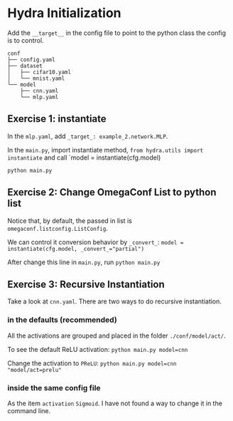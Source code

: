 # Hydra Initialization

Add the `__target__` in the config file to point to the python class the config is to control.

```
conf
├── config.yaml
├── dataset
│   ├── cifar10.yaml
│   └── mnist.yaml
└── model
    ├── cnn.yaml
    └── mlp.yaml
```

## Exercise 1: instantiate

In the `mlp.yaml`, add `_target_: example_2.network.MLP`. 

In the `main.py`, import instantiate method, 
`from hydra.utils import instantiate`  and call
`model = instantiate(cfg.model)

`python main.py `

## Exercise 2: Change OmegaConf List to python list

Notice that, by default, the passed in list is `omegaconf.listconfig.ListConfig`.

We can control it conversion behavior by `_convert_`: 
`model = instantiate(cfg.model, _convert_="partial")`

After change this line in `main.py`, run `python main.py`

## Exercise 3: Recursive Instantiation 

Take a look at `cnn.yaml`.
There are two ways to do recursive instantiation.

### in the defaults (recommended)

All the activations are grouped and placed in the folder `./conf/model/act/`.

To see the default ReLU activation:
`python main.py model=cnn`

Change the activation to `PReLU`:
`python main.py model=cnn "model/act=prelu"`

### inside the same config file

As the item `activation` `Sigmoid`. 
I have not found a way to change it in the command line.

